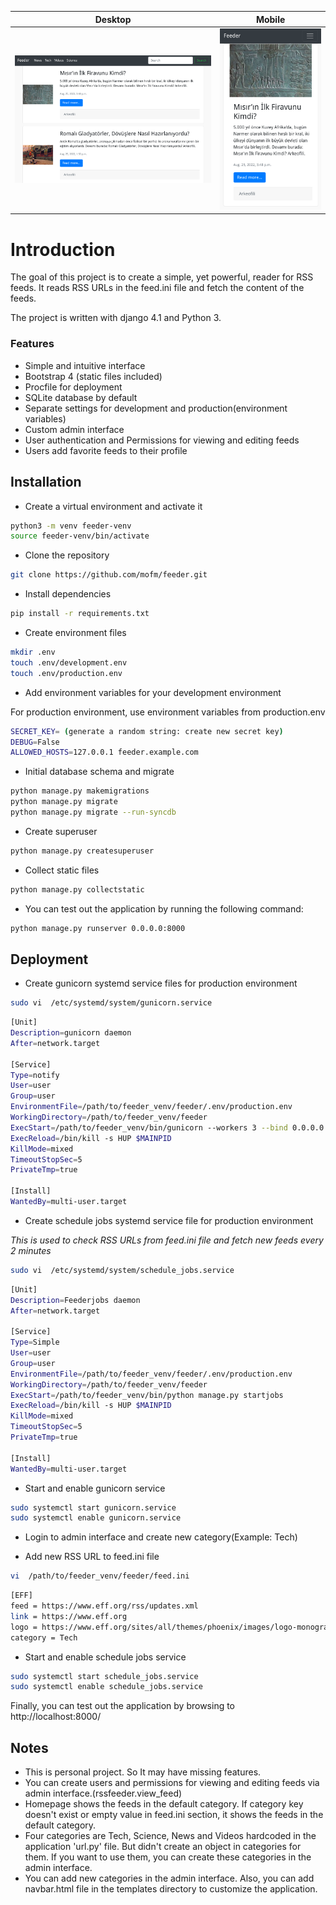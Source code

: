 |                Desktop                |                Mobile                |
|:-------------------------------------:|:------------------------------------:|
| ![](__screenshots/feeder_desktop.png) | ![](__screenshots/feeder_mobile.png) |

# Introduction

The goal of this project is to create a simple, yet powerful, reader for RSS feeds. It reads RSS URLs in the feed.ini file and fetch the content of the feeds.

The project is written with django 4.1 and Python 3.

### Features

* Simple and intuitive interface
* Bootstrap 4 (static files included)
* Procfile for deployment
* SQLite database by default
* Separate settings for development and production(environment variables)
* Custom admin interface
* User authentication and Permissions for viewing and editing feeds
* Users add favorite feeds to their profile

## Installation

- Create a virtual environment and activate it

```bash
python3 -m venv feeder-venv
source feeder-venv/bin/activate
```

- Clone the repository

```bash
git clone https://github.com/mofm/feeder.git
```

- Install dependencies

```bash
pip install -r requirements.txt
```

- Create environment files

```bash
mkdir .env
touch .env/development.env
touch .env/production.env
```

- Add environment variables for your development environment

For production environment, use environment variables from production.env

```bash
SECRET_KEY= (generate a random string: create new secret key)
DEBUG=False
ALLOWED_HOSTS=127.0.0.1 feeder.example.com
```

 - Initial database schema and migrate

```bash
python manage.py makemigrations
python manage.py migrate
python manage.py migrate --run-syncdb
```

- Create superuser
    
```bash
python manage.py createsuperuser
```

- Collect static files

```bash
python manage.py collectstatic
```

- You can test out the application by running the following command:

```bash
python manage.py runserver 0.0.0.0:8000
```

## Deployment

- Create gunicorn systemd service files for production environment

```bash
sudo vi  /etc/systemd/system/gunicorn.service
```

```bash
[Unit]
Description=gunicorn daemon
After=network.target

[Service]
Type=notify
User=user
Group=user
EnvironmentFile=/path/to/feeder_venv/feeder/.env/production.env
WorkingDirectory=/path/to/feeder_venv/feeder
ExecStart=/path/to/feeder_venv/bin/gunicorn --workers 3 --bind 0.0.0.0:8000 feeder.wsgi:application
ExecReload=/bin/kill -s HUP $MAINPID
KillMode=mixed
TimeoutStopSec=5
PrivateTmp=true

[Install]
WantedBy=multi-user.target
```

- Create schedule jobs systemd service file for production environment

_This is used to check RSS URLs from feed.ini file and fetch new feeds every 2 minutes_

```bash
sudo vi  /etc/systemd/system/schedule_jobs.service
```

```bash
[Unit]
Description=Feederjobs daemon
After=network.target

[Service]
Type=Simple
User=user
Group=user
EnvironmentFile=/path/to/feeder_venv/feeder/.env/production.env
WorkingDirectory=/path/to/feeder_venv/feeder
ExecStart=/path/to/feeder_venv/bin/python manage.py startjobs 
ExecReload=/bin/kill -s HUP $MAINPID
KillMode=mixed
TimeoutStopSec=5
PrivateTmp=true

[Install]
WantedBy=multi-user.target
```

- Start and enable gunicorn service

```bash
sudo systemctl start gunicorn.service
sudo systemctl enable gunicorn.service
```

- Login to admin interface and create new category(Example: Tech)


- Add new RSS URL to feed.ini file

```bash
vi  /path/to/feeder_venv/feeder/feed.ini
```

```bash
[EFF]
feed = https://www.eff.org/rss/updates.xml
link = https://www.eff.org
logo = https://www.eff.org/sites/all/themes/phoenix/images/logo-monogram.svg
category = Tech
```

- Start and enable schedule jobs service

```bash
sudo systemctl start schedule_jobs.service
sudo systemctl enable schedule_jobs.service
```

Finally, you can test out the application by browsing to http://localhost:8000/

## Notes

- This is personal project. So It may have missing features.
- You can create users and permissions for viewing and editing feeds via admin interface.(rssfeeder.view_feed)
- Homepage shows the feeds in the default category. If category key doesn't exist or empty value in feed.ini section, it shows the feeds in the default category.
- Four categories are Tech, Science, News and Videos hardcoded in the application 'url.py' file. But didn't create an object in categories for them. If you want to use them, you can create these categories in the admin interface.
- You can add new categories in the admin interface. Also, you can add navbar.html file in the templates directory to customize the application.